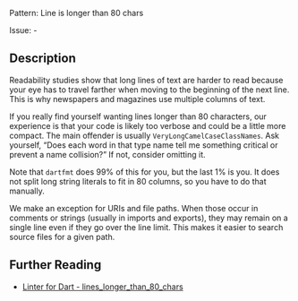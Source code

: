 Pattern: Line is longer than 80 chars

Issue: -

## Description

Readability studies show that long lines of text are harder to read because your
eye has to travel farther when moving to the beginning of the next line. This is
why newspapers and magazines use multiple columns of text.

If you really find yourself wanting lines longer than 80 characters, our
experience is that your code is likely too verbose and could be a little more
compact. The main offender is usually `VeryLongCamelCaseClassNames`. Ask
yourself, “Does each word in that type name tell me something critical or
prevent a name collision?” If not, consider omitting it.

Note that `dartfmt` does 99% of this for you, but the last 1% is you. It does not
split long string literals to fit in 80 columns, so you have to do that
manually.

We make an exception for URIs and file paths. When those occur in comments or
strings (usually in imports and exports), they may remain on a single line even
if they go over the line limit. This makes it easier to search source files for
a given path.

## Further Reading

* [Linter for Dart - lines_longer_than_80_chars](https://dart.dev/tools/linter-rules/lines_longer_than_80_chars)